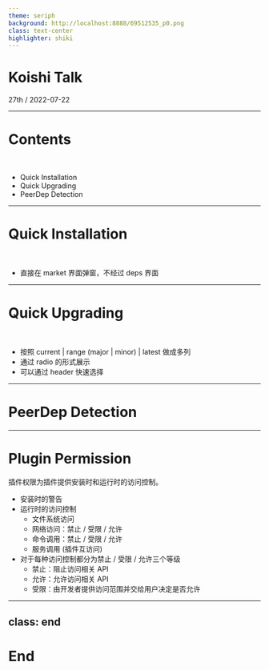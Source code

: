 ```yaml
---
theme: seriph
background: http://localhost:8888/69512535_p0.png
class: text-center
highlighter: shiki
---
```


# Koishi Talk

<div class="opacity-80">
27th / 2022-07-22
</div>

---

# Contents

<br>

- Quick Installation
- Quick Upgrading
- PeerDep Detection

---

# Quick Installation

<br>

- 直接在 market 界面弹窗，不经过 deps 界面

---

# Quick Upgrading

<br>

- 按照 current | range (major | minor) | latest 做成多列
- 通过 radio 的形式展示
- 可以通过 header 快速选择

---

# PeerDep Detection

---

# Plugin Permission

插件权限为插件提供安装时和运行时的访问控制。

- 安装时的警告
- 运行时的访问控制
  - 文件系统访问
  - 网络访问：禁止 / 受限 / 允许
  - 命令调用：禁止 / 受限 / 允许
  - 服务调用 (插件互访问)
- 对于每种访问控制都分为禁止 / 受限 / 允许三个等级
  - 禁止：阻止访问相关 API
  - 允许：允许访问相关 API
  - 受限：由开发者提供访问范围并交给用户决定是否允许

---
class: end
---

# End
